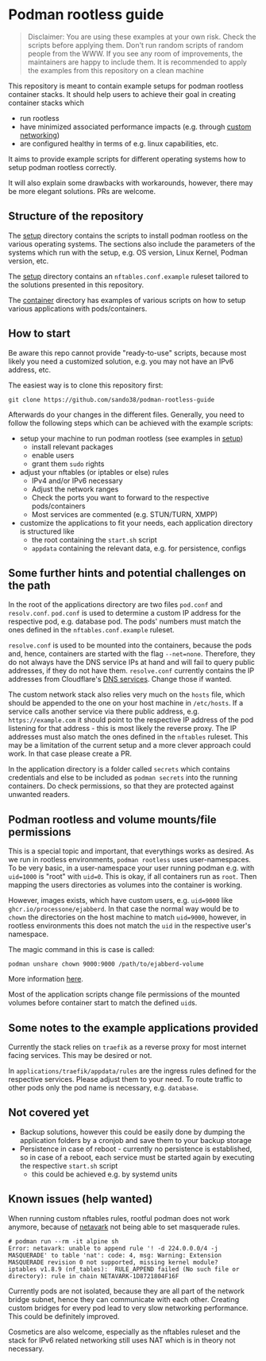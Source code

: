 # Podman rootless guide

> Disclaimer: You are using these examples at your own risk. Check the scripts
before applying them. Don't run random scripts of random people from the WWW. If
you see any room of improvements, the maintainers are happy to include them.
> It is recommended to apply the examples from this repository on a clean
machine

This repository is meant to contain example setups for podman rootless container
stacks. It should help users to achieve their goal in creating container stacks
which

* run rootless
* have minimized associated performance impacts (e.g. through [custom
networking](https://podman.io/community/meeting/notes/2021-10-05/Podman-Rootless-Networking.pdf))
* are configured healthy in terms of e.g. linux capabilities, etc.

It aims to provide example scripts for different operating systems how to setup
podman rootless correctly.

It will also explain some drawbacks with workarounds, however, there may be more
elegant solutions. PRs are welcome.

## Structure of the repository

The [setup](setup) directory contains the scripts to install podman rootless on
the various operating systems. The sections also include the parameters of the
systems which run with the setup, e.g. OS version, Linux Kernel, Podman version,
etc.

The [setup](setup) directory contains an `nftables.conf.example` ruleset
tailored to the solutions presented in this repository.

The [container](container) directory has examples of various scripts on how to
setup various applications with pods/containers.

## How to start

Be aware this repo cannot provide "ready-to-use" scripts, because most likely
you need a customized solution, e.g. you may not have an IPv6 address, etc.

The easiest way is to clone this repository first:

    git clone https://github.com/sando38/podman-rootless-guide

Afterwards do your changes in the different files. Generally, you need to follow
the following steps which can be achieved with the example scripts:

* setup your machine to run podman rootless (see examples in [setup](setup))
    * install relevant packages
    * enable users
    * grant them `sudo` rights
* adjust your nftables (or iptables or else) rules
    * IPv4 and/or IPv6 necessary
    * Adjust the network ranges
    * Check the ports you want to forward to the respective pods/containers
    * Most services are commented (e.g. STUN/TURN, XMPP)
* customize the applications to fit your needs, each application directory is
structured like
    * the root containing the `start.sh` script
    * `appdata` containing the relevant data, e.g. for persistence, configs

## Some further hints and potential challenges on the path

In the root of the applications directory are two files `pod.conf` and
`resolv.conf`. `pod.conf` is used to determine a custom IP address for the
respective pod, e.g. database pod. The pods' numbers must match the ones defined
in the `nftables.conf.example` ruleset.

`resolve.conf` is used to be mounted into the
containers, because the pods and, hence, containers are started with the flag
`--net=none`. Therefore, they do not always have the DNS service IPs at hand and
will fail to query public addresses, if they do not have them. `resolve.conf`
currently contains the IP addresses from Cloudflare's [DNS services](https://one.one.one.one/dns/).
Change those if wanted.

The custom network stack also relies very much on the `hosts` file, which should
be appended to the one on your host machine in `/etc/hosts`. If a service calls
another service via there public address, e.g. `https://example.com` it should
point to the respective IP address of the pod listening for that address - this
is most likely the reverse proxy. The IP addresses must also match the ones
defined in the `nftables` ruleset. This may be a limitation of the current setup
and a more clever approach could work. In that case please create a PR.

In the application directory is a folder called `secrets` which contains
credentials and else to be included as `podman secrets` into the running
containers. Do check permissions, so that they are protected against unwanted
readers.

## Podman rootless and volume mounts/file permissions

This is a special topic and important, that everythings works as desired. As we
run in rootless environments, `podman rootless` uses user-namespaces. To be very
basic, in a user-namespace your user running podman e.g. with `uid=1000` is
"root" with `uid=0`. This is okay, if all containers run as `root`. Then mapping
the users directories as volumes into the container is working.

However, images exists, which have custom users, e.g. `uid=9000` like
`ghcr.io/processone/ejabberd`. In that case the normal way would be to `chown`
the directories on the host machine to match `uid=9000`, however, in rootless
environments this does not match the `uid` in the respective user's namespace.

The magic command in this is case is called:

    podman unshare chown 9000:9000 /path/to/ejabberd-volume

More information [here](https://github.com/processone/eturnal/tree/master/docker-k8s#rootless-environments).

Most of the application scripts change file permissions of the mounted volumes
before container start to match the defined `uid`s.

## Some notes to the example applications provided

Currently the stack relies on `traefik` as a reverse proxy for most internet
facing services. This may be desired or not.

In `applications/traefik/appdata/rules` are the ingress rules defined for the
respective services. Please adjust them to your need. To route traffic to other
pods only the pod name is necessary, e.g. `database`.


## Not covered yet

* Backup solutions, however this could be easily done by dumping the application
folders by a cronjob and save them to your backup storage
* Persistence in case of reboot - currently no persistence is established, so in
case of a reboot, each service must be started again by executing the respective
`start.sh` script
    * this could be achieved e.g. by systemd units


## Known issues (help wanted)

When running custom nftables rules, rootful podman does not work anymore,
because of [netavark](https://github.com/containers/netavark) not being able to
set masquerade rules.

```console
# podman run --rm -it alpine sh
Error: netavark: unable to append rule '! -d 224.0.0.0/4 -j MASQUERADE' to table 'nat': code: 4, msg: Warning: Extension MASQUERADE revision 0 not supported, missing kernel module?
iptables v1.8.9 (nf_tables):  RULE_APPEND failed (No such file or directory): rule in chain NETAVARK-1D8721804F16F
```

Currently pods are not isolated, because they are all part of the network bridge
subnet, hence they can communicate with each other. Creating custom bridges for
every pod lead to very slow networking performance. This could be definitely
improved.

Cosmetics are also welcome, especially as the nftables ruleset and the stack for
IPv6 related networking still uses NAT which is in theory not necessary.
